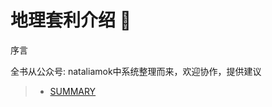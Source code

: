 # 地理套利介绍 🚩

序言

全书从公众号: nataliamok中系统整理而来，欢迎协作，提供建议

> * [SUMMARY](/https://github.com/NataliaMok/flag-theory/blob/master/SUMMARY.md/)
